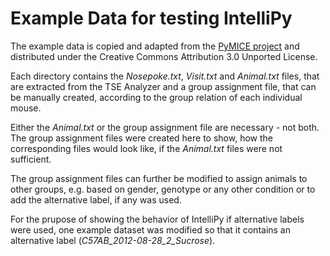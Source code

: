 # Example Data for testing IntelliPy
 The example data is copied and adapted from the [PyMICE project](https://github.com/Neuroinflab/PyMICE/) and distributed under the Creative Commons Attribution 3.0
Unported License.

Each directory contains the _Nosepoke.txt_, _Visit.txt_ and _Animal.txt_ files, that are extracted from the TSE Analyzer and a group assignment file, that can be manually created,
according to the group relation of each individual mouse.

Either the _Animal.txt_ or the group assignment file are necessary - not both. The group assignment files were created here to show, how the corresponding files would look like, if the _Animal.txt_ files were not sufficient.

The group assignment files can further be modified to assign animals to other groups, e.g. based on gender, genotype or any other condition or to add the alternative label, if any was used.

For the prupose of showing the behavior of IntelliPy if alternative labels were used, one example dataset was modified so that it contains an alternative label (_C57AB_2012-08-28_2_Sucrose_).
 
 
